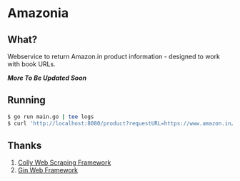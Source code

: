 # Amazonia

## What?

Webservice to return Amazon.in product information - designed to work with book URLs.

___More To Be Updated Soon___

## Running

```bash
$ go run main.go | tee logs
$ curl 'http://localhost:8080/product?requestURL=https://www.amazon.in/dp/B081HXR95C' | jq
```

## Thanks

1. [Colly Web Scraping Framework](https://go-colly.org/)
2. [Gin Web Framework](https://gin-gonic.com/)